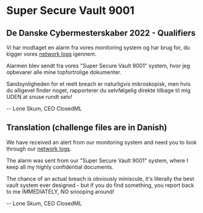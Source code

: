 # Super Secure Vault 9001

## De Danske Cybermesterskaber 2022 - Qualifiers

Vi har modtaget en alarm fra vores monitoring system og har brug for, du kigger vores [network logs](vault.pcapng) igennem.

Alarmen blev sendt fra vores "Super Secure Vault 9001" system, hvor jeg opbevarer alle mine topfortrolige dokumenter.

Sandsynligheden for et reelt breach er naturligvis mikroskopisk, men hvis du alligevel finder noget, rapporterer du selvfølgelig direkte tilbage til mig UDEN at snuse rundt selv!

-- Lone Skum, CEO ClosedML

## Translation (challenge files are in Danish)

We have received an alert from our monitoring system and need you to look through our [network logs](vault.pcapng).

The alarm was sent from our "Super Secure Vault 9001" system, where I keep all my highly confidential documents.

The chance of an actual breach is obviously miniscule, it's literally the best vault system ever designed - but if you do find something, you report back to me IMMEDIATELY, NO snooping around!

-- Lone Skum, CEO ClosedML
 